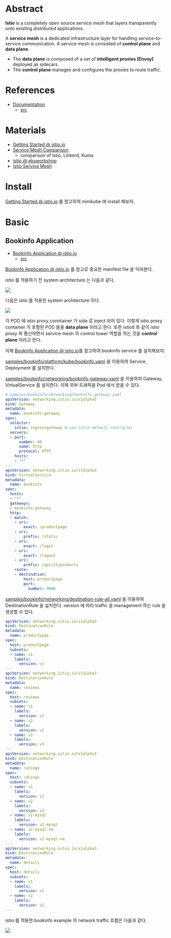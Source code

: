 # Abstract

**Istio** is a completely open source service mesh that layers transparently onto existing distributed applications.

A **service mesh** is a dedicated infrastructure layer for handling service-to-service communication. A service mesh is consisted of **control plane** and **data plane**.

* The **data plane** is composed of a set of **intelligent proxies (Envoy)** deployed as sidecars.
* The **control plane** manages and configures the proxies to route traffic.

# References

* [Documentation](https://istio.io/latest/docs/)
  * [src](https://github.com/istio/istio)

# Materials

* [Getting Started @ istio.io](https://istio.io/latest/docs/setup/getting-started/)
* [Service Mesh Comparison](https://servicemesh.es/)
  * comparison of Istio, Linkerd, Kuma
* [istio @ eksworkshop](https://www.eksworkshop.com/advanced/310_servicemesh_with_istio/)
* [Istio Service Mesh](https://daddyprogrammer.org/post/13721/istio-service-mesh/)

# Install

[Getting Started @ istio.io](https://istio.io/latest/docs/setup/getting-started/) 를 참고하여 minikube 에 install 해보자.

# Basic

## Bookinfo Application

* [Bookinfo Application @ istio.io](https://istio.io/latest/docs/examples/bookinfo/)
  * [src](https://github.com/istio/istio/tree/master/samples/bookinfo) 

[Bookinfo Application @ istio.io](https://istio.io/latest/docs/examples/bookinfo/) 를 참고로 중요한 manifest file 을 익혀본다.

istio 를 적용하기 전 system architecture 는 다음과 같다. 

![](img/bookinfo_architecture_without_istio.png)

다음은 istio 를 적용한 system architecture 이다. 

![](img/bookinfo_architecture_with_istio.png)

각 POD 에 istio proxy conntainer 가 side 로 inject 되어 있다. 이렇게 istio proxy container 가 포함된 POD 들을 **data plane** 이라고 한다. 또한 istiod 와 같이 istio proxy 와 통신하면서 service mesh 의 control tower 역할을 하는 것을 **control plane** 이라고 한다.

이제 [Bookinfo Application @ istio.io](https://istio.io/latest/docs/examples/bookinfo/)를 참고하여 bookinfo service 를 설치해보자.

[samples/bookinfo/platform/kube/bookinfo.yaml](https://raw.githubusercontent.com/istio/istio/release-1.10/samples/bookinfo/platform/kube/bookinfo.yaml) 을 이용하여 Service, Deployment 를 설치한다.

[samples/bookinfo/networking/bookinfo-gateway.yaml](https://raw.githubusercontent.com/istio/istio/release-1.10/samples/bookinfo/networking/bookinfo-gateway.yaml) 을 이용하여 Gateway, VirtualService 를 설치한다. 이제 외부 트래픽을 Pod 에서 받을 수 있다.

```yml
# samples/bookinfo/networking/bookinfo-gateway.yaml
apiVersion: networking.istio.io/v1alpha3
kind: Gateway
metadata:
  name: bookinfo-gateway
spec:
  selector:
    istio: ingressgateway # use istio default controller
  servers:
  - port:
      number: 80
      name: http
      protocol: HTTP
    hosts:
    - "*"
---
apiVersion: networking.istio.io/v1alpha3
kind: VirtualService
metadata:
  name: bookinfo
spec:
  hosts:
  - "*"
  gateways:
  - bookinfo-gateway
  http:
  - match:
    - uri:
        exact: /productpage
    - uri:
        prefix: /static
    - uri:
        exact: /login
    - uri:
        exact: /logout
    - uri:
        prefix: /api/v1/products
    route:
    - destination:
        host: productpage
        port:
          number: 9080
```

[samples/bookinfo/networking/destination-rule-all.yaml](https://raw.githubusercontent.com/istio/istio/release-1.10/samples/bookinfo/networking/destination-rule-all.yaml) 을 이용하여 DestinationRule 을 설치한다. version 에 따라 traffic 을 management 하는 rule 을 생성할 수 있다.

```yaml
apiVersion: networking.istio.io/v1alpha3
kind: DestinationRule
metadata:
  name: productpage
spec:
  host: productpage
  subsets:
  - name: v1
    labels:
      version: v1
---
apiVersion: networking.istio.io/v1alpha3
kind: DestinationRule
metadata:
  name: reviews
spec:
  host: reviews
  subsets:
  - name: v1
    labels:
      version: v1
  - name: v2
    labels:
      version: v2
  - name: v3
    labels:
      version: v3
---
apiVersion: networking.istio.io/v1alpha3
kind: DestinationRule
metadata:
  name: ratings
spec:
  host: ratings
  subsets:
  - name: v1
    labels:
      version: v1
  - name: v2
    labels:
      version: v2
  - name: v2-mysql
    labels:
      version: v2-mysql
  - name: v2-mysql-vm
    labels:
      version: v2-mysql-vm
---
apiVersion: networking.istio.io/v1alpha3
kind: DestinationRule
metadata:
  name: details
spec:
  host: details
  subsets:
  - name: v1
    labels:
      version: v1
  - name: v2
    labels:
      version: v2
---
```

istio 를 적용한 bookinfo example 의 network traffic 흐름은 다음과 같다.

![](img/bookinfo_network_traffic.png)
